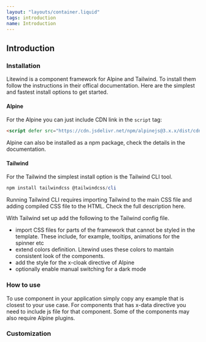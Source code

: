 ```yaml
---
layout: "layouts/container.liquid"
tags: introduction
name: Introduction
---
```

## Introduction

### Installation

Litewind is a component framework for Alpine and Tailwind. To install them follow the instructions in their offical documentation. Here are the simplest and fastest install options to get started.

#### Alpine

For the Alpine you can just include CDN link in the `script` tag:

```html
<script defer src="https://cdn.jsdelivr.net/npm/alpinejs@3.x.x/dist/cdn.min.js"></script>
```

Alpine can also be installed as a npm package, check the details in the documentation.

#### Tailwind

For the Tailwind the simplest install option is the Tailwind CLI tool.

```powershell
npm install tailwindcss @tailwindcss/cli
```

Running Tailwind CLI requires importing Tailwind to the main CSS file and adding compiled CSS file to the HTML. Check the full description here.

With Tailwind set up add the following to the Tailwind config file.

- import CSS files for parts of the framework that cannot be styled in the template. These include, for example, tooltips, animations for the spinner etc
- extend colors definition. Litewind uses these colors to mantain consistent look of the components.
- add the style for the x-cloak directive of Alpine
- optionally enable manual switching for a dark mode

### How to use

To use component in your application simply copy any example that is closest to your use case. For components that has x-data directive you need to include js file for that component. Some of the components may also require Alpine plugins.

### Customization
